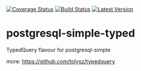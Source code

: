 [![Coverage Status](https://img.shields.io/coveralls/tolysz/postgresql-simple-typed.svg)](https://coveralls.io/r/tolysz/postgresql-simple-typed)
[![Build Status](https://travis-ci.org/tolysz/postgresql-simple-typed.svg?branch=master)](https://travis-ci.org/tolysz/postgresql-simple-typed)
[![Latest Version](https://img.shields.io/hackage/v/postgresql-simple-typed.svg)](https://hackage.haskell.org/package/postgresql-simple-typed)

postgresql-simple-typed
=======================

TypedQuery flavour for postgresql-simple

more: https://github.com/tolysz/typedquery
